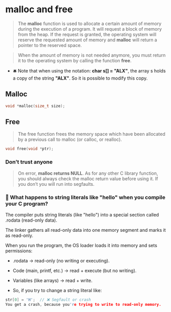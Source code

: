 # malloc and free

> The **malloc** function is used to allocate a certain amount of memory during the execution of a program. It will request a block of memory from the heap. If the request is granted, the operating system will reserve the requested amount of memory and **malloc** will return a pointer to the reserved space.

> When the amount of memory is not needed anymore, you must return it to the operating system by calling the function **free**.




* 🛎️ Note that when using the notation: **char s[] = "ALX"**, the array s holds a copy of the string **"ALX"**. So it is possible to modify this copy.

## Malloc

```c
void *malloc(size_t size);
```

## Free

> The free function frees the memory space which have been allocated by a previous call to malloc (or calloc, or realloc).

```c
void free(void *ptr);
```

### Don’t trust anyone

> On error, **malloc returns NULL**. As for any other C library function, you should always check the malloc return value before using it. If you don’t you will run into segfaults.


### 🧠 What happens to string literals like "hello" when you compile your C program?

The compiler puts string literals (like "hello") into a special section called .rodata (read-only data).

The linker gathers all read-only data into one memory segment and marks it as read-only.

When you run the program, the OS loader loads it into memory and sets permissions:

* .rodata → read-only (no writing or executing).

* Code (main, printf, etc.) → read + execute (but no writing).

* Variables (like arrays) → read + write.

* So, if you try to change a string literal like:

```c
str[0] = 'H';  // ❌ Segfault or crash
You get a crash, because you're trying to write to read-only memory.
```
